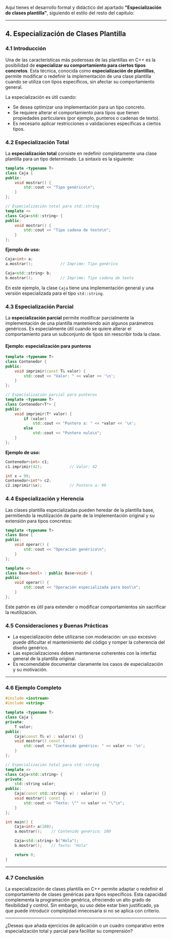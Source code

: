 Aquí tienes el desarrollo formal y didáctico del apartado **"Especialización de clases plantilla"**, siguiendo el estilo del resto del capítulo:

---

## 4. Especialización de Clases Plantilla

### 4.1 Introducción

Una de las características más poderosas de las plantillas en C++ es la posibilidad de **especializar su comportamiento para ciertos tipos concretos**. Esta técnica, conocida como **especialización de plantillas**, permite modificar o redefinir la implementación de una clase plantilla cuando se utiliza con tipos específicos, sin afectar su comportamiento general.

La especialización es útil cuando:

* Se desea optimizar una implementación para un tipo concreto.
* Se requiere alterar el comportamiento para tipos que tienen propiedades particulares (por ejemplo, punteros o cadenas de texto).
* Es necesario aplicar restricciones o validaciones específicas a ciertos tipos.

### 4.2 Especialización Total

La **especialización total** consiste en redefinir completamente una clase plantilla para un tipo determinado. La sintaxis es la siguiente:

```cpp
template <typename T>
class Caja {
public:
    void mostrar() {
        std::cout << "Tipo genérico\n";
    }
};

// Especialización total para std::string
template <>
class Caja<std::string> {
public:
    void mostrar() {
        std::cout << "Tipo cadena de texto\n";
    }
};
```

**Ejemplo de uso:**

```cpp
Caja<int> a;
a.mostrar();            // Imprime: Tipo genérico

Caja<std::string> b;
b.mostrar();            // Imprime: Tipo cadena de texto
```

En este ejemplo, la clase `Caja` tiene una implementación general y una versión especializada para el tipo `std::string`.

### 4.3 Especialización Parcial

La **especialización parcial** permite modificar parcialmente la implementación de una plantilla manteniendo aún algunos parámetros genéricos. Es especialmente útil cuando se quiere alterar el comportamiento para un subconjunto de tipos sin reescribir toda la clase.

#### Ejemplo: especialización para punteros

```cpp
template <typename T>
class Contenedor {
public:
    void imprimir(const T& valor) {
        std::cout << "Valor: " << valor << '\n';
    }
};

// Especialización parcial para punteros
template <typename T>
class Contenedor<T*> {
public:
    void imprimir(T* valor) {
        if (valor)
            std::cout << "Puntero a: " << *valor << '\n';
        else
            std::cout << "Puntero nulo\n";
    }
};
```

**Ejemplo de uso:**

```cpp
Contenedor<int> c1;
c1.imprimir(42);            // Valor: 42

int x = 99;
Contenedor<int*> c2;
c2.imprimir(&x);            // Puntero a: 99
```

### 4.4 Especialización y Herencia

Las clases plantilla especializadas pueden heredar de la plantilla base, permitiendo la reutilización de parte de la implementación original y su extensión para tipos concretos:

```cpp
template <typename T>
class Base {
public:
    void operar() {
        std::cout << "Operación genérica\n";
    }
};

template <>
class Base<bool> : public Base<void> {
public:
    void operar() {
        std::cout << "Operación especializada para bool\n";
    }
};
```

Este patrón es útil para extender o modificar comportamientos sin sacrificar la reutilización.

### 4.5 Consideraciones y Buenas Prácticas

* La especialización debe utilizarse con moderación: un uso excesivo puede dificultar el mantenimiento del código y romper la coherencia del diseño genérico.
* Las especializaciones deben mantenerse coherentes con la interfaz general de la plantilla original.
* Es recomendable documentar claramente los casos de especialización y su motivación.

---

### 4.6 Ejemplo Completo

```cpp
#include <iostream>
#include <string>

template <typename T>
class Caja {
private:
    T valor;
public:
    Caja(const T& v) : valor(v) {}
    void mostrar() const {
        std::cout << "Contenido genérico: " << valor << '\n';
    }
};

// Especialización total para std::string
template <>
class Caja<std::string> {
private:
    std::string valor;
public:
    Caja(const std::string& v) : valor(v) {}
    void mostrar() const {
        std::cout << "Texto: \"" << valor << "\"\n";
    }
};

int main() {
    Caja<int> a(100);
    a.mostrar();    // Contenido genérico: 100

    Caja<std::string> b("Hola");
    b.mostrar();    // Texto: "Hola"

    return 0;
}
```

---

### 4.7 Conclusión

La especialización de clases plantilla en C++ permite adaptar o redefinir el comportamiento de clases genéricas para tipos específicos. Esta capacidad complementa la programación genérica, ofreciendo un alto grado de flexibilidad y control. Sin embargo, su uso debe estar bien justificado, ya que puede introducir complejidad innecesaria si no se aplica con criterio.

---

¿Deseas que añada ejercicios de aplicación o un cuadro comparativo entre especialización total y parcial para facilitar su comprensión?
